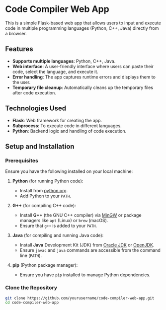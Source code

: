 # Code Compiler Web App

This is a simple Flask-based web app that allows users to input and execute code in multiple programming languages (Python, C++, Java) directly from a browser.

## Features

- **Supports multiple languages**: Python, C++, Java.
- **Web interface**: A user-friendly interface where users can paste their code, select the language, and execute it.
- **Error handling**: The app captures runtime errors and displays them to the user.
- **Temporary file cleanup**: Automatically cleans up the temporary files after code execution.

## Technologies Used

- **Flask**: Web framework for creating the app.
- **Subprocess**: To execute code in different languages.
- **Python**: Backend logic and handling of code execution.

## Setup and Installation

### Prerequisites

Ensure you have the following installed on your local machine:

1. **Python** (for running Python code):
   - Install from [python.org](https://www.python.org/downloads/).
   - Add Python to your `PATH`.

2. **G++** (for compiling C++ code):
   - Install **G++** (the GNU C++ compiler) via [MinGW](https://sourceforge.net/projects/mingw-w64/) or package managers like `apt` (Linux) or `brew` (macOS).
   - Ensure that `g++` is added to your `PATH`.

3. **Java** (for compiling and running Java code):
   - Install **Java** Development Kit (JDK) from [Oracle JDK](https://www.oracle.com/java/technologies/javase-downloads.html) or [OpenJDK](https://adoptopenjdk.net/).
   - Ensure `javac` and `java` commands are accessible from the command line (`PATH`).

4. **pip** (Python package manager):
   - Ensure you have `pip` installed to manage Python dependencies.

### Clone the Repository

```bash
git clone https://github.com/yourusername/code-compiler-web-app.git
cd code-compiler-web-app
